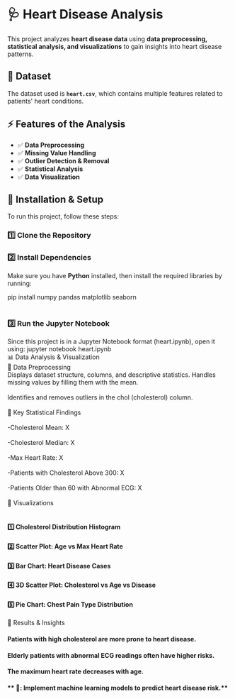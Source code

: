  # 🩺 **Heart Disease Analysis**  

This project analyzes **heart disease data** using **data preprocessing, statistical analysis, and visualizations** to gain insights into heart disease patterns.

## 📂 **Dataset**
The dataset used is **`heart.csv`**, which contains multiple features related to patients' heart conditions.

## ⚡ **Features of the Analysis**
- ✅ **Data Preprocessing**
- ✅ **Missing Value Handling**
- ✅ **Outlier Detection & Removal**
- ✅ **Statistical Analysis**
- ✅ **Data Visualization**

## 🔧 **Installation & Setup**  
To run this project, follow these steps:

### **1️⃣ Clone the Repository**  


### **2️⃣ Install Dependencies**  
Make sure you have **Python** installed, then install the required libraries by running:  


pip install numpy pandas matplotlib seaborn 
<br>
<br>
### **3️⃣ Run the Jupyter Notebook**
Since this project is in a Jupyter Notebook format (heart.ipynb), open it using:
jupyter notebook heart.ipynb <br>
📊 Data Analysis & Visualization <br>
📌 Data Preprocessing <br>  Displays dataset structure, columns, and descriptive statistics.
Handles missing values by filling them with the mean. <br>
<br>
Identifies and removes outliers in the chol (cholesterol) column. <br>
<br>
📌 Key Statistical Findings <br>
<br>
-Cholesterol Mean: X <br>
<br>
-Cholesterol Median: X <br>
<br>
-Max Heart Rate: X <br>
<br>
-Patients with Cholesterol Above 300: X <br>
<br>
-Patients Older than 60 with Abnormal ECG: X <br>
<br>
📌 Visualizations <br>
<br>
#### **1️⃣ Cholesterol Distribution Histogram** 
#### **2️⃣ Scatter Plot: Age vs Max Heart Rate**
#### **3️⃣ Bar Chart: Heart Disease Cases**
#### **4️⃣ 3D Scatter Plot: Cholesterol vs Age vs Disease**
#### **5️⃣ Pie Chart: Chest Pain Type Distribution**

🏁 Results & Insights
#### **Patients with high cholesterol are more prone to heart disease.**
#### **Elderly patients with abnormal ECG readings often have higher risks.**
#### **The maximum heart rate decreases with age.**
#### ** 📢: Implement machine learning models to predict heart disease risk.**

